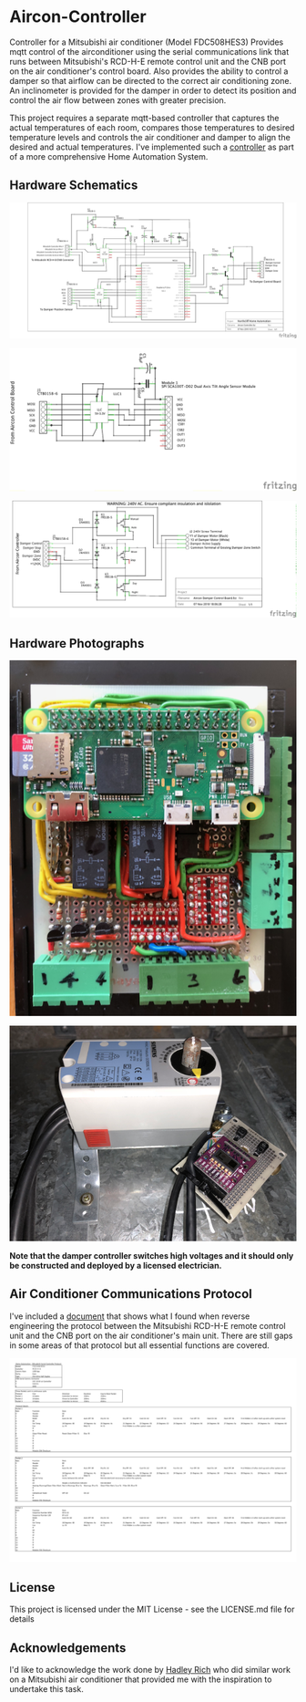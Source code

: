 # Aircon-Controller
Controller for a Mitsubishi air conditioner (Model FDC508HES3)
Provides mqtt control of the airconditioner using the serial communications link that runs
between Mitsubishi's RCD-H-E remote control unit and the CNB port on the air conditioner's control board.
Also provides the ability to control a damper so that airflow can be directed to the correct air conditioning zone.
An inclinometer is provided for the damper in order to detect its position and control the air flow between zones with greater precision.

This project requires a separate mqtt-based controller that captures the actual temperatures of each room, compares those temperatures to desired temperature levels and controls the air conditioner and damper to align the desired and actual temperatures. I've implemented such a [controller](https://github.com/roscoe81/Home-Manager) as part of a more comprehensive Home Automation System.

## Hardware Schematics
![Aircon Controller Schematic](https://github.com/roscoe81/Aircon-Controller/blob/master/Schematics%20and%20Photos/Aircon%20Controller_schem.png)

![Damper Position Sensor Schematic](https://github.com/roscoe81/Aircon-Controller/blob/master/Schematics%20and%20Photos/Aircon%20Damper%20Position%20Sensor_schem.png)

![Damper Control Board Schematic](https://github.com/roscoe81/Aircon-Controller/blob/master/Schematics%20and%20Photos/Aircon%20Damper%20Control%20Board_schem.png)

## Hardware Photographs
![Aircon Controller](https://github.com/roscoe81/Aircon-Controller/blob/master/Schematics%20and%20Photos/IMG_1565.png)

![Damper Position Sensor](https://github.com/roscoe81/Aircon-Controller/blob/master/Schematics%20and%20Photos/IMG_1432.png)

**Note that the damper controller switches high voltages and it should only be constructed and deployed by a licensed electrician.**

## Air Conditioner Communications Protocol
I've included a [document](https://github.com/roscoe81/Aircon-Controller/blob/master/Serial%20Comms/Aircon%20Controller%20Comms.pdf) that shows what I found when reverse engineering the protocol between the Mitsubishi RCD-H-E remote control unit and the CNB port on the air conditioner's main unit. There are still gaps in some areas of that protocol but all essential functions are covered.

![Communications Protocol](https://github.com/roscoe81/Aircon-Controller/blob/master/Serial%20Comms/F43B66E8-F1EA-4F13-B185-9C76222CD1DF.jpeg)

## License

This project is licensed under the MIT License - see the LICENSE.md file for details

## Acknowledgements

I'd like to acknowledge the work done by [Hadley Rich](https://github.com/hadleyrich/MQMitsi) who did similar work on a Mitsubishi air conditioner that provided me with the inspiration to undertake this task.

